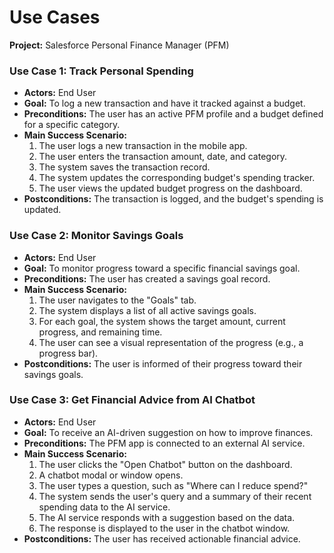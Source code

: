 # Use Cases

**Project:** Salesforce Personal Finance Manager (PFM)

### Use Case 1: Track Personal Spending

- **Actors:** End User
- **Goal:** To log a new transaction and have it tracked against a budget.
- **Preconditions:** The user has an active PFM profile and a budget defined for a specific category.
- **Main Success Scenario:**
    1. The user logs a new transaction in the mobile app.
    2. The user enters the transaction amount, date, and category.
    3. The system saves the transaction record.
    4. The system updates the corresponding budget's spending tracker.
    5. The user views the updated budget progress on the dashboard.
- **Postconditions:** The transaction is logged, and the budget's spending is updated.

### Use Case 2: Monitor Savings Goals

- **Actors:** End User
- **Goal:** To monitor progress toward a specific financial savings goal.
- **Preconditions:** The user has created a savings goal record.
- **Main Success Scenario:**
    1. The user navigates to the "Goals" tab.
    2. The system displays a list of all active savings goals.
    3. For each goal, the system shows the target amount, current progress, and remaining time.
    4. The user can see a visual representation of the progress (e.g., a progress bar).
- **Postconditions:** The user is informed of their progress toward their savings goals.

### Use Case 3: Get Financial Advice from AI Chatbot

- **Actors:** End User
- **Goal:** To receive an AI-driven suggestion on how to improve finances.
- **Preconditions:** The PFM app is connected to an external AI service.
- **Main Success Scenario:**
    1. The user clicks the "Open Chatbot" button on the dashboard.
    2. A chatbot modal or window opens.
    3. The user types a question, such as "Where can I reduce spend?"
    4. The system sends the user's query and a summary of their recent spending data to the AI service.
    5. The AI service responds with a suggestion based on the data.
    6. The response is displayed to the user in the chatbot window.
- **Postconditions:** The user has received actionable financial advice.
